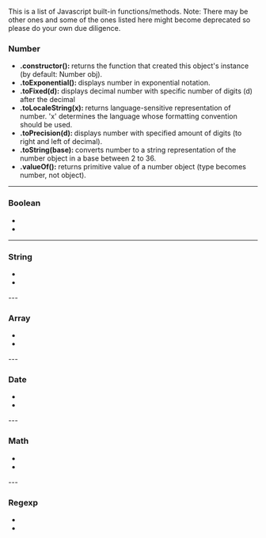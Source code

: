 This is a list of Javascript built-in functions/methods. 
Note: There may be other ones and some of the ones listed here might become deprecated so please do your own due diligence.

<h3>Number</h3>
<ul>
  <li><b>.constructor(): </b>returns the function that created this object's instance (by default: Number obj).</li>
  <li><b>.toExponential(): </b>displays number in exponential notation.</li>
  <li><b>.toFixed(d): </b>displays decimal number with specific number of digits (d) after the decimal</li>
  <li><b>.toLocaleString(x): </b>returns language-sensitive representation of number. 'x' determines the language whose formatting convention should be used.</li>
  <li><b>.toPrecision(d): </b>displays number with specified amount of digits (to right and left of decimal).</li>
  <li><b>.toString(base): </b>converts number to a string representation of the number object in a base between 2 to 36.</li>
  <li><b>.valueOf(): </b>returns primitive value of a number object (type becomes number, not object).</li>
</ul>
 
---

<h3>Boolean</h3>
<ul>
  <li><b></b> </li>
  <li><b></b> </li>
</ul>

---

<h3>String</h3>
<ul>
  <li><b></b> </li>
  <li><b></b></li>
</ul>
---

<h3>Array</h3>
 <ul>
  <li><b></b> </li>
  <li><b></b> </li>
</ul>
---

<h3>Date</h3>
 <ul>
  <li><b></b> </li>
  <li><b></b> </li>
</ul>
---

<h3>Math</h3>
 <ul>
  <li><b></b> </li>
  <li><b></b> </li>
</ul>
---

<h3>Regexp</h3>
<ul>
  <li><b></b> </li>
  <li><b></b> </li>
</ul>
